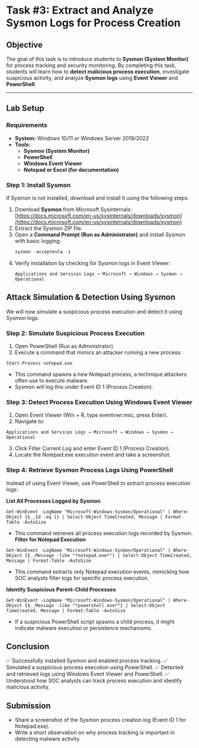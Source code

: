 # **Task #3: Extract and Analyze Sysmon Logs for Process Creation**

## **Objective**
The goal of this task is to introduce students to **Sysmon (System Monitor)** for process tracking and security monitoring. By completing this task, students will learn how to **detect malicious process execution**, investigate suspicious activity, and analyze **Sysmon logs** using **Event Viewer** and **PowerShell**.

---

## **Lab Setup**
### **Requirements**
- **System:** Windows 10/11 or Windows Server 2019/2022  
- **Tools:**  
  - **Sysmon (System Monitor)**
  - **PowerShell**
  - **Windows Event Viewer**
  - **Notepad or Excel (for documentation)**  

### **Step 1: Install Sysmon**
If Sysmon is not installed, download and install it using the following steps:
1. Download **Sysmon** from Microsoft Sysinternals:  
   [https://docs.microsoft.com/en-us/sysinternals/downloads/sysmon](https://docs.microsoft.com/en-us/sysinternals/downloads/sysmon)
2. Extract the Sysmon ZIP file.  
3. Open a **Command Prompt (Run as Administrator)** and install Sysmon with basic logging:  
   ```powershell
   sysmon -accepteula -i
4. Verify installation by checking for Sysmon logs in Event Viewer:
   ```
   Applications and Services Logs → Microsoft → Windows → Sysmon → Operational
    ```

## Attack Simulation & Detection Using Sysmon
We will now simulate a suspicious process execution and detect it using Sysmon logs.

### Step 2: Simulate Suspicious Process Execution
1. Open PowerShell (Run as Administrator).
2. Execute a command that mimics an attacker running a new process:
```
Start-Process notepad.exe
```
- This command spawns a new Notepad process, a technique attackers often use to execute malware.
- Sysmon will log this under Event ID 1 (Process Creation).

### Step 3: Detect Process Execution Using Windows Event Viewer
1. Open Event Viewer (Win + R, type eventvwr.msc, press Enter).
2. Navigate to:
```
Applications and Services Logs → Microsoft → Windows → Sysmon → Operational
```
3. Click Filter Current Log and enter Event ID 1 (Process Creation).
4. Locate the Notepad.exe execution event and take a screenshot.

### Step 4: Retrieve Sysmon Process Logs Using PowerShell
Instead of using Event Viewer, use PowerShell to extract process execution logs:

**List All Processes Logged by Sysmon**
```
Get-WinEvent -LogName "Microsoft-Windows-Sysmon/Operational" | Where-Object {$_.Id -eq 1} | Select-Object TimeCreated, Message | Format-Table -AutoSize
```
- This command retrieves all process execution logs recorded by Sysmon.
**Filter for Notepad Execution**
```
Get-WinEvent -LogName "Microsoft-Windows-Sysmon/Operational" | Where-Object {$_.Message -like "*notepad.exe*"} | Select-Object TimeCreated, Message | Format-Table -AutoSize
```
- This command extracts only Notepad execution events, mimicking how SOC analysts filter logs for specific process execution.

**Identify Suspicious Parent-Child Processes**
```
Get-WinEvent -LogName "Microsoft-Windows-Sysmon/Operational" | Where-Object {$_.Message -like "*powershell.exe*"} | Select-Object TimeCreated, Message | Format-Table -AutoSize
```
- If a suspicious PowerShell script spawns a child process, it might indicate malware execution or persistence mechanisms.

## Conclusion
✅ Successfully installed Sysmon and enabled process tracking.
✅ Simulated a suspicious process execution using PowerShell.
✅ Detected and retrieved logs using Windows Event Viewer and PowerShell.
✅ Understood how SOC analysts can track process execution and identify malicious activity.

## Submission
- Share a screenshot of the Sysmon process creation log (Event ID 1 for Notepad.exe).
- Write a short observation on why process tracking is important in detecting malware activity.
